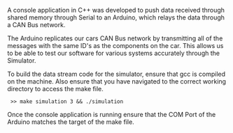 A console application in C++ was developed to push data received through shared memory through Serial to an Arduino, which relays the data through a CAN Bus network. 

The Arduino replicates our cars CAN Bus network by transmitting all of the messages with the same ID's as the components on the car. This allows us to be able to test our software for various systems accurately through the Simulator.

To build the data stream code for the simulator, ensure that gcc is compiled on the machine. Also ensure that you have navigated to the correct working directory to access the make file.

``` >> make simulation 3 && ./simulation```

Once the console application is running ensure that the COM Port of the Arduino matches the target of the make file.